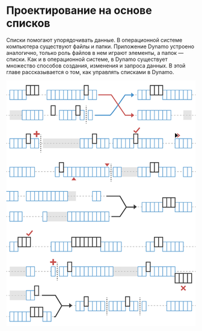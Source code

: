 # Проектирование на основе списков

Списки помогают упорядочивать данные. В операционной системе компьютера существуют файлы и папки. Приложение Dynamo устроено аналогично, только роль файлов в нем играют элементы, а папок — списки. Как и в операционной системе, в Dynamo существует множество способов создания, изменения и запроса данных. В этой главе рассказывается о том, как управлять списками в Dynamo.

![](../images/5-4/designingwithlists.jpg)
